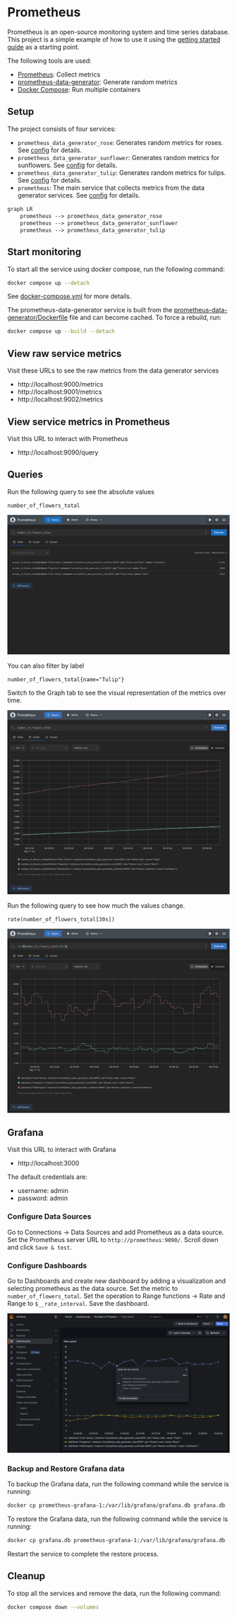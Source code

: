 # Prometheus

Prometheus is an open-source monitoring system and time series database.
This project is a simple example of how to use it using the [getting started guide](https://prometheus.io/docs/prometheus/latest/getting_started/) as a starting point.

The following tools are used:
- [Prometheus](https://prometheus.io): Collect metrics
- [prometheus-data-generator](https://github.com/little-angry-clouds/prometheus-data-generator): Generate random metrics
- [Docker Compose](https://docs.docker.com/compose/): Run multiple containers

## Setup

The project consists of four services:
- `prometheus_data_generator_rose`: Generates random metrics for roses. See [config](prometheus-data-generator-rose.yml) for details.
- `prometheus_data_generator_sunflower`: Generates random metrics for sunflowers. See [config](prometheus-data-generator-sunflower.yml) for details.
- `prometheus_data_generator_tulip`: Generates random metrics for tulips. See [config](prometheus-data-generator-tulip.yml) for details.
- `prometheus`: The main service that collects metrics from the data generator services. See [config](prometheus.yml) for details.

```mermaid
graph LR
    prometheus --> prometheus_data_generator_rose
    prometheus --> prometheus_data_generator_sunflower
    prometheus --> prometheus_data_generator_tulip
```

## Start monitoring

To start all the service using docker compose, run the following command:

```bash
docker compose up --detach
```

See [docker-compose.yml](docker-compose.yml) for more details.

The prometheus-data-generator service is built from the [prometheus-data-generator/Dockerfile](prometheus-data-generator/Dockerfile) file and can become cached. To force a rebuild, run:

```bash
docker compose up --build --detach
```

## View raw service metrics

Visit these URLs to see the raw metrics from the data generator services
- http://localhost:9000/metrics
- http://localhost:9001/metrics
- http://localhost:9002/metrics

## View service metrics in Prometheus

Visit this URL to interact with Prometheus
- http://localhost:9090/query

## Queries

Run the following query to see the absolute values
```promql
number_of_flowers_total
```

![Prometheus Query](assets/prometheus-query.png)

You can also filter by label
```promql
number_of_flowers_total{name="Tulip"}
```

Switch to the Graph tab to see the visual representation of the metrics over time.

![Prometheus Graph](assets/prometheus-graph.png)

Run the following query to see how much the values change. 
```promql
rate(number_of_flowers_total[30s])
```

![Prometheus Rate](assets/prometheus-graph-rate.png)

## Grafana

Visit this URL to interact with Grafana
- http://localhost:3000

The default credentials are:
- username: admin
- password: admin

### Configure Data Sources

Go to Connections -> Data Sources and add Prometheus as a data source.
Set the Prometheus server URL to `http://prometheus:9090/`. Scroll down and click `Save & test`.

### Configure Dashboards

Go to Dashboards and create new dashboard by adding a visualization and selecting prometheus as the data source.
Set the metric to `number_of_flowers_total`. Set the operation to Range functions -> Rate and Range to `$__rate_interval`.
Save the dashboard.

![Grafana Dashboard](assets/grafana.png)

### Backup and Restore Grafana data

To backup the Grafana data, run the following command while the service is running:

```bash
docker cp prometheus-grafana-1:/var/lib/grafana/grafana.db grafana.db --archive
```

To restore the Grafana data, run the following command while the service is running:

```bash
docker cp grafana.db prometheus-grafana-1:/var/lib/grafana/grafana.db --archive
```

Restart the service to complete the restore process.

## Cleanup

To stop all the services and remove the data, run the following command:

```bash
docker compose down --volumes
```
